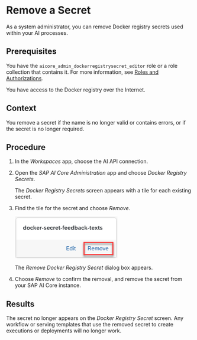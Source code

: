 <!-- loio5161312a87b34805868b00404e7640d4 -->

# Remove a Secret

As a system administrator, you can remove Docker registry secrets used within your AI processes.



<a name="loio5161312a87b34805868b00404e7640d4__prereq_zoe_cq2_rob"/>

## Prerequisites

You have the `aicore_admin_dockerregistrysecret_editor` role or a role collection that contains it. For more information, see [Roles and Authorizations](roles-and-authorizations-4ef8499.md).

You have access to the Docker registry over the Internet.



## Context

You remove a secret if the name is no longer valid or contains errors, or if the secret is no longer required.



<a name="loio5161312a87b34805868b00404e7640d4__steps_zoe_kgy_ysb"/>

## Procedure

1.  In the *Workspaces* app, choose the AI API connection.

2.  Open the *SAP AI Core Administration* app and choose *Docker Registry Secrets*.

    The *Docker Registry Secrets* screen appears with a tile for each existing secret.

3.  Find the tile for the secret and choose *Remove*.

    ![Docker registry secret tile with Remove option highlighted.](images/Image_AIL_remove_docker_143d52e.png)

    The *Remove Docker Registry Secret* dialog box appears.

4.  Choose *Remove* to confirm the removal, and remove the secret from your SAP AI Core instance.




<a name="loio5161312a87b34805868b00404e7640d4__result_zoe_yr4_xsb"/>

## Results

The secret no longer appears on the *Docker Registry Secret* screen. Any workflow or serving templates that use the removed secret to create executions or deployments will no longer work.

